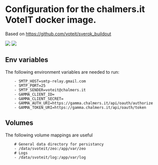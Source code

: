 # Configuration for the chalmers.it VoteIT docker image.

Based on https://github.com/voteit/sverok_buildout

[![](https://images.microbadger.com/badges/version/swexbe/voteit.svg)](https://microbadger.com/images/swexbe/voteit "Get your own version badge on microbadger.com") [![](https://images.microbadger.com/badges/image/swexbe/voteit.svg)](https://microbadger.com/images/swexbe/voteit "Get your own image badge on microbadger.com")

## Env variables

The following environment variables are needed to run:

```
    - SMTP_HOST=smtp-relay.gmail.com
    - SMTP_PORT=25
    - SMTP_SENDER=voteit@chalmers.it
    - GAMMA_CLIENT_ID=
    - GAMMA_CLIENT_SECRET=
    - GAMMA_AUTH_URI=https://gamma.chalmers.it/api/oauth/authorize
    - GAMMA_TOKEN_URI=https://gamma.chalmers.it/api/oauth/token
```

## Volumes

The following volume mappings are useful

```
    # General data directory for persistancy
    - /data/svoteit/zeo:/app/var/zeo
    # Logs
    - /data/svoteit/log:/app/var/log
```
